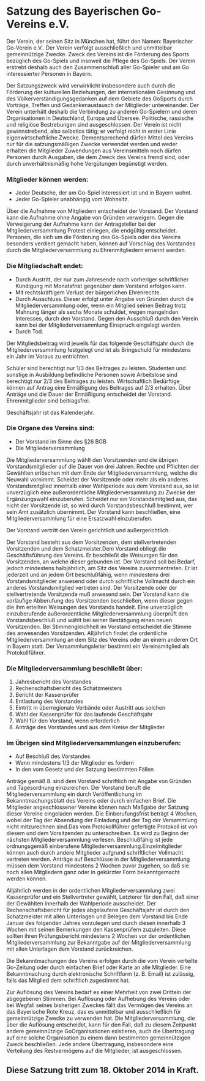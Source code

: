 # Satzung des Bayerischen Go-Vereins e.V.

Der Verein, der seinen Sitz in München hat, führt den Namen: Bayerischer Go-Verein e.V..
Der Verein verfolgt ausschließlich und unmittelbar gemeinnützige Zwecke. Zweck des Vereins ist die Förderung des Sports bezüglich des Go-Spiels und insoweit die Pflege des Go-Spiels. Der Verein erstrebt deshalb auch den Zusammenschluß aller Go-Spieler und am Go interessierter Personen in Bayern.

Der Satzungszweck wird verwirklicht insbesondere auch durch die Förderung der kulturellen Beziehungen, der internationalen Gesinnung und des Völkerverständigungsgedanken auf dem Gebiete des GoSports durch Vorträge, Treffen und Gedankenaustausch der Mitglieder untereinander. Der Verein unterhält deshalb die Verbindung zu anderen Go-Spielern und deren Organisationen in Deutschland, Europa und Übersee. Politische, rassische und religiöse Bestrebungen sind ausgeschlossen. Der Verein ist nicht gewinnstrebend, also selbstlos tätig; er verfolgt nicht in erster Linie eigenwirtschaftliche Zwecke. Dementsprechend dürfen Mittel des Vereins nur für die satzungsmäßigen Zwecke verwendet werden und weder erhalten die Mitglieder Zuwendungen aus Vereinsmitteln noch dürfen Personen durch Ausgaben, die dem Zweck des Vereins fremd sind, oder durch unverhältnismäßig hohe Vergütungen begünstigt werden.

### Mitglieder können werden:

* Jeder Deutsche, der am Go-Spiel interessiert ist und in Bayern wohnt.
* Jeder Go-Spieler unabhängig vom Wohnsitz.

Über die Aufnahme von Mitgliedern entscheidet der Vorstand. Der Vorstand kann die Aufnahme ohne Angabe von Gründen verweigern. Gegen die Verweigerung der Aufnahme kann der Antragsteller bei der Mitgliederversammlung Protest einlegen, die endgültig entscheidet.
Personen, die sich um die Förderung des Go-Spiels oder des Vereins besonders verdient gemacht haben, können auf Vorschlag des Vorstandes durch die Mitgliederversammlung zu Ehrenmitgliedern ernannt werden.

### Die Mitgliedschaft endet:

* Durch Austritt, der nur zum Jahresende nach vorheriger schriftlicher Kündigung mit Monatsfrist gegenüber dem Vorstand erfolgen kann.
* Mit rechtskräftigem Verlust der bürgerlichen Ehrenrechte.
* Durch Ausschluss. Dieser erfolgt unter Angabe von Gründen durch die Mitgliederversammlung oder, wenn ein Mitglied seinen Beitrag trotz Mahnung länger als sechs Monate schuldet, wegen mangelnden Interesses, durch den Vorstand. Gegen den Ausschluß durch den Verein kann bei der Mitgliederversammlung Einspruch eingelegt werden.
* Durch Tod.

Der Mitgliedsbeitrag wird jeweils für das folgende Geschäftsjahr durch die Mitgliederversammlung festgelegt und ist als Bringschuld für mindestens ein Jahr im Voraus zu entrichten.

Schüler sind berechtigt nur 1/3 des Beitrages zu leisten.
Studenten und sonstige in Ausbildung befindliche Personen sowie Arbeitslose sind berechtigt nur 2/3 des Beitrages zu leisten.
Wirtschaftlich Bedürftige können auf Antrag eine Ermäßigung des Beitrages auf 2/3 erhalten. Über Anträge und die Dauer der Ermäßigung entscheidet der Vorstand.
Ehrenmitglieder sind beitragsfrei.

Geschäftsjahr ist das Kalenderjahr.

### Die Organe des Vereins sind:

* Der Vorstand im Sinne des §26 BGB
* Die Mitgliederversammlung

Die Mitgliederversammlung wählt den Vorsitzenden und die übrigen Vorstandsmitglieder auf die Dauer von drei Jahren. Rechte und Pflichten der Gewählten erlöschen mit dem Ende der Mitgliederversammlung, welche die Neuwahl vornimmt. Scheidet der Vorsitzende oder mehr als ein anderes Vorstandsmitglied innerhalb einer Wahlperiode aus dem Vorstand aus, so ist unverzüglich eine außerordentliche Mitgliederversammlung zu Zwecke der Ergänzungswahl einzuberufen. Scheidet nur ein Vorstandsmitglied aus, das nicht der Vorsitzende ist, so wird durch Vorstandsbeschluß bestimmt, wer sein Amt zusätzlich übernimmt. Der Vorstand kann beschließen, eine Mitgliederversammlung für eine Ersatzwahl einzuberufen.

Der Vorstand vertritt den Verein gerichtlich und außergerichtlich.

Der Vorstand besteht aus dem Vorsitzenden, dem stellvertretenden Vorsitzenden und dem Schatzmeister.Dem Vorstand obliegt die Geschäftsführung des Vereins. Er beschließt die Weisungen für den Vorsitzenden, an welche dieser gebunden ist. Der Vorstand soll bei Bedarf, jedoch mindestens halbjährlich, am Sitz des Vereins zusammentreten. Er ist jederzeit und an jedem Ort beschlußfähig, wenn mindestens drei Vorstandsmitglieder anwesend oder durch schriftliche Vollmacht durch ein anderes Vorstandsmitglied vertreten sind. Der Vorsitzende oder der stellvertretende Vorsitzende muß anwesend sein. Der Vorstand kann die vorläufige Abberufung des Vorsitzenden beschließen, wenn dieser gegen die ihm erteilten Weisungen des Vorstands handelt. Eine unverzüglich einzuberufende außerordentliche Mitgliederversammlung überprüft den Vorstandsbeschluß und wählt bei seiner Bestätigung einen neuen Vorsitzenden. Bei Stimmengleichheit im Vorstand entscheidet die Stimme des anwesenden Vorsitzenden. Alljährlich findet die ordentliche Mitgliederversammlung an dem Sitz des Vereins oder an einem anderen Ort in Bayern statt. Der Versammlungsleiter bestimmt ein Vereinsmitglied als Protokollführer.

### Die Mitgliederversammlung beschließt über:

1. Jahresbericht des Vorstandes
1. Rechenschaftsbericht des Schatzmeisters
1. Bericht der Kassenprüfer
1. Entlastung des Vorstandes
1. Eintritt in überregionale Verbände oder Austritt aus solchen
1. Wahl der Kassenprüfer für das laufende Geschäftsjahr
1. Wahl für den Vorstand, wenn erforderlich
1. Anträge des Vorstandes und aus dem Kreise der Mitglieder

### Im Übrigen sind Mitgliederversammlungen einzuberufen:
* Auf Beschluß des Vorstandes
* Wenn mindestens 1/3 der Mitglieder es fordern
* In den vom Gesetz und der Satzung bestimmten Fällen

Anträge gemäß 8. sind dem Vorstand schriftlich mit Angabe von Gründen und Tagesordnung einzureichen. Der Vorstand beruft die Mitgliederversammlung ein durch Veröffentlichung im Bekanntmachungsblatt des Vereins oder durch einfachen Brief. Die Mitglieder angeschlossener Vereine können nach Maßgabe der Satzung dieser Vereine eingeladen werden. Die Einberufungsfrist beträgt 4 Wochen, wobei der Tag der Absendung der Einladung und der Tag der Versammlung nicht mitzurechnen sind.Das vom Protokollführer gefertigte Protokoll ist von diesem und dem Vorsitzenden zu unterschreiben. Es wird zu Beginn der nächsten Mitgliederversammlung verlesen. Beschlußfähig ist jede ordnungsgemäß einberufene Mitgliederversammlung.Einzelmitglieder können auch durch andere Mitglieder aufgrund schriftlicher Vollmacht vertreten werden. Anträge auf Beschlüsse in der Mitgliederversammlung müssen dem Vorstand mindestens 2 Wochen zuvor zugehen, so daß sie noch allen Mitgliedern ganz oder in gekürzter Form bekanntgemacht werden können.

Alljährlich werden in der ordentlichen Mitgliederversammlung zwei Kassenprüfer und ein Stellvertreter gewählt, Letzterer für den Fall, daß einer der Gewählten innerhalb der Wahlperiode ausscheidet. Der Rechenschaftsbericht für jedes abgelaufene Geschäftsjahr ist durch den Schatzmeister mit allen Unterlagen und Belegen dem Vorstand bis Ende Januar des folgenden Jahres vorzulegen und durch diesen innerhalb 3 Wochen mit seinen Bemerkungen den Kassenprüfern zuzuleiten. Diese sollten ihren Prüfungsbericht mindestens 2 Wochen vor der ordentlichen Mitgliederversammlung zur Bekanntgabe auf der Mitgliederversammlung mit allen Unterlagen dem Vorstand zurückreichen.

Die Bekanntmachungen des Vereins erfolgen durch die vom Verein verteilte Go-Zeitung oder durch einfachen Brief oder Karte an alle Mitglieder. Eine Bekanntmachung durch elektronische Schriftform (z. B. Email) ist zulässig, falls das Mitglied dem schriftlich zugestimmt hat.

Zur Auflösung des Vereins bedarf es einer Mehrheit von zwei Dritteln der abgegebenen Stimmen. Bei Auflösung oder Aufhebung des Vereins oder bei Wegfall seines bisherigen Zweckes fällt das Vermögen des Vereins an das Bayerische Rote Kreuz, das es unmittelbar und ausschließlich für gemeinnützige Zwecke zu verwenden hat. Die Mitgliederversammlung, die über die Auflösung entscheidet, kann für den Fall, daß zu diesem Zeitpunkt andere gemeinnützige GoOrganisationen existieren, auch die Übertragung auf eine solche Organisation zu einem dann bestimmten gemeinnützigen Zweck beschließen. Jede andere Übertragung, insbesondere eine Verteilung des Restvermögens auf die Mitglieder, ist ausgeschlossen.

## Diese Satzung tritt zum 18. Oktober 2014 in Kraft.
